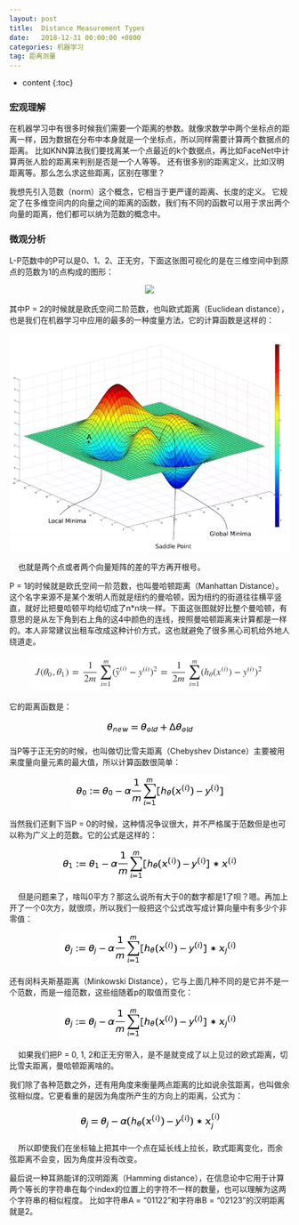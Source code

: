 ```yaml
---
layout: post
title:  Distance Measurement Types
date:   2018-12-31 00:00:00 +0800
categories: 机器学习
tag: 距离测量
---
```


* content
{:toc}


### 宏观理解
在机器学习中有很多时候我们需要一个距离的参数。就像求数学中两个坐标点的距离一样，因为数据在分布中本身就是一个坐标点，所以同样需要计算两个数据点的距离。
比如KNN算法我们要找离某一个点最近的k个数据点，再比如FaceNet中计算两张人脸的距离来判别是否是一个人等等。
还有很多别的距离定义，比如汉明距离等。那么怎么求这些距离，区别在哪里？

我想先引入范数（norm）这个概念，它相当于更严谨的距离、长度的定义。
它规定了在多维空间内的向量之间的距离的函数，我们有不同的函数可以用于求出两个向量的距离，他们都可以纳为范数的概念中。

### 微观分析
L-P范数中的P可以是0、1、2、正无穷，下面这张图可视化的是在三维空间中到原点的范数为1的点构成的图形：

<p align="center"> 
  <img src="/imgs/gradientdescent/1.png">
</p>

其中P = 2的时候就是欧氏空间二阶范数，也叫欧式距离（Euclidean distance），也是我们在机器学习中应用的最多的一种度量方法，它的计算函数是这样的：

<p align="center"> 
  <img src="/imgs/gradientdescent/2.png">
</p>

&nbsp;&nbsp;&nbsp;&nbsp;也就是两个点或者两个向量矩阵的差的平方再开根号。

P = 1的时候就是欧氏空间一阶范数，也叫曼哈顿距离（Manhattan Distance）。这个名字来源不是某个发明人而就是纽约的曼哈顿，因为纽约的街道往往横平竖直，就好比把曼哈顿平均给切成了n*n块一样。下面这张图就好比整个曼哈顿，有意思的是从左下角到右上角的这4中颜色的连线，按照曼哈顿距离来计算都是一样的。本人非常建议出租车改成这种计价方式，这也就避免了很多黑心司机给外地人绕道走。

<p align="center"> 
  <img src="/imgs/gradientdescent/3.png">
</p>

它的距离函数是：

<p align="center"> 
  <img src="/imgs/gradientdescent/4.png">
</p>

当P等于正无穷的时候，也叫做切比雪夫距离（Chebyshev Distance）主要被用来度量向量元素的最大值，所以计算函数很简单：

<p align="center"> 
  <img src="/imgs/gradientdescent/5.png">
</p>

当然我们还剩下当P = 0的时候，这种情况争议很大，并不严格属于范数但是也可以称为广义上的范数。它的公式是这样的：

<p align="center"> 
  <img src="/imgs/gradientdescent/6.png">
</p>

&nbsp;&nbsp;&nbsp;&nbsp;但是问题来了，啥叫0平方？那这么说所有大于0的数字都是1了呗？嗯。再加上开了一个0次方，就很烦，所以我们一般把这个公式改写成计算向量中有多少个非零值：

<p align="center"> 
  <img src="/imgs/gradientdescent/7.png">
</p>

还有闵科夫斯基距离（Minkowski Distance），它与上面几种不同的是它并不是一个范数，而是一组范数，这些组随着p的取值而变化：

<p align="center"> 
  <img src="/imgs/gradientdescent/8.png">
</p>

&nbsp;&nbsp;&nbsp;&nbsp;如果我们把P = 0, 1, 2和正无穷带入，是不是就变成了以上见过的欧式距离，切比雪夫距离，曼哈顿距离啥的。

我们除了各种范数之外，还有用角度来衡量两点距离的比如说余弦距离，也叫做余弦相似度。它更看重的是因为角度所产生的方向上的距离，公式为：

<p align="center"> 
  <img src="/imgs/gradientdescent/9.png">
</p>

&nbsp;&nbsp;&nbsp;&nbsp;所以即使我们在坐标轴上把其中一个点在延长线上拉长，欧式距离变化，而余弦距离不会变，因为角度并没有改变。

最后说一种耳熟能详的汉明距离（Hamming distance），在信息论中它用于计算两个等长的字符串在每个index的位置上的字符不一样的数量，也可以理解为这两个字符串的相似程度。
比如字符串A = “01122”和字符串B = “02123”的汉明距离就是2。
